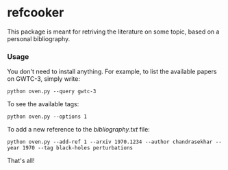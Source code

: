 # refcooker

This package is meant for retriving the literature on some topic, based on a personal bibliography.

### Usage

You don't need to install anything. For example, to list the available papers on GWTC-3, simply write:

    python oven.py --query gwtc-3

To see the available tags:

    python oven.py --options 1
    
To add a new reference to the *bibliography.txt* file:

    python oven.py --add-ref 1 --arxiv 1970.1234 --author chandrasekhar --year 1970 --tag black-holes perturbations

That's all!
